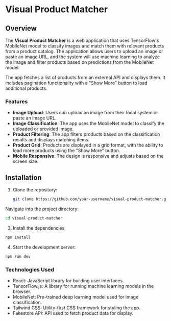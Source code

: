 # Visual Product Matcher

## Overview

The **Visual Product Matcher** is a web application that uses TensorFlow's MobileNet model to classify images and match them with relevant products from a product catalog. The application allows users to upload an image or paste an image URL, and the system will use machine learning to analyze the image and filter products based on predictions from the MobileNet model.

The app fetches a list of products from an external API and displays them. It includes pagination functionality with a "Show More" button to load additional products.

### Features

- **Image Upload**: Users can upload an image from their local system or paste an image URL.
- **Image Classification**: The app uses the MobileNet model to classify the uploaded or provided image.
- **Product Filtering**: The app filters products based on the classification results and displays matching items.
- **Product Grid**: Products are displayed in a grid format, with the ability to load more products using the "Show More" button.
- **Mobile Responsive**: The design is responsive and adjusts based on the screen size.

## Installation

1. Clone the repository:
   ```bash
   git clone https://github.com/your-username/visual-product-matcher.git
  Navigate into the project directory:

``` bash
cd visual-product-matcher
```
3. Install the dependencies:
```bash
npm install
```
4. Start the development server:
```bash
npm run dev
```

### Technologies Used
- React: JavaScript library for building user interfaces.
- TensorFlow.js: A library for running machine learning models in the browser.
- MobileNet: Pre-trained deep learning model used for image classification.
- Tailwind CSS: Utility-first CSS framework for styling the app.
- Fakestore API: API used to fetch product data for display.
